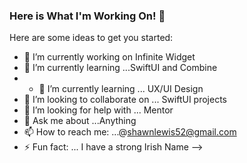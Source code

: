 ### Here is What I'm Working On! 👋



Here are some ideas to get you started:

- 🔭 I’m currently working on Infinite Widget
- 🌱 I’m currently learning ...SwiftUI and Combine
- - 🌱 I’m currently learning ... UX/UI Design
- 👯 I’m looking to collaborate on ... SwiftUI projects
- 🤔 I’m looking for help with ... Mentor
- 💬 Ask me about ...Anything
- 📫 How to reach me: ...@shawnlewis52@gmail.com
- ⚡ Fun fact: ... I have a strong Irish Name
-->

